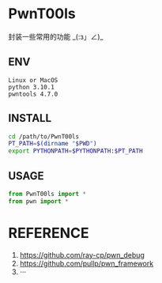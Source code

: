 # PwnT00ls

封装一些常用的功能 \_(:з」∠)\_ 

## ENV

```
Linux or MacOS
python 3.10.1
pwntools 4.7.0
```

## INSTALL
```sh
cd /path/to/PwnT00ls
PT_PATH=$(dirname "$PWD")
export PYTHONPATH=$PYTHONPATH:$PT_PATH
```

## USAGE
```python
from PwnT00ls import *
from pwn import *
```

# REFERENCE

1. https://github.com/ray-cp/pwn_debug
2. https://github.com/pullp/pwn_framework
3. ···
